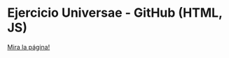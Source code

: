 # Ejercicio Universae - GitHub (HTML, JS)

[Mira la página!](https://cima-alfa.github.io/Universae/Lenguajes-de-marcas/Ejercicio3--Github/)